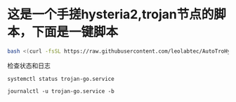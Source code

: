 # 这是一个手搓hysteria2,trojan节点的脚本，下面是一键脚本
```sh
bash <(curl -fsSL https://raw.githubusercontent.com/leolabtec/AutoTroHyste/main/install.sh)
```

检查状态和日志

```
systemctl status trojan-go.service
```

```
journalctl -u trojan-go.service -b
```
